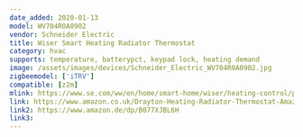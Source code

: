 ```yaml
---
date_added: 2020-01-13
model: WV704R0A0902
vendor: Schneider Electric
title: Wiser Smart Heating Radiator Thermostat
category: hvac
supports: temperature, batterypct, keypad lock, heating demand
image: /assets/images/devices/Schneider_Electric_WV704R0A0902.jpg
zigbeemodel: ['iTRV']
compatible: [z2m]
mlink: https://www.se.com/ww/en/home/smart-home/wiser/heating-control/product.jsp
link: https://www.amazon.co.uk/Drayton-Heating-Radiator-Thermostat-Amazon/dp/B075GNG6QF
link2: https://www.amazon.de/dp/B077XJBL6H
link3: 
---
```

